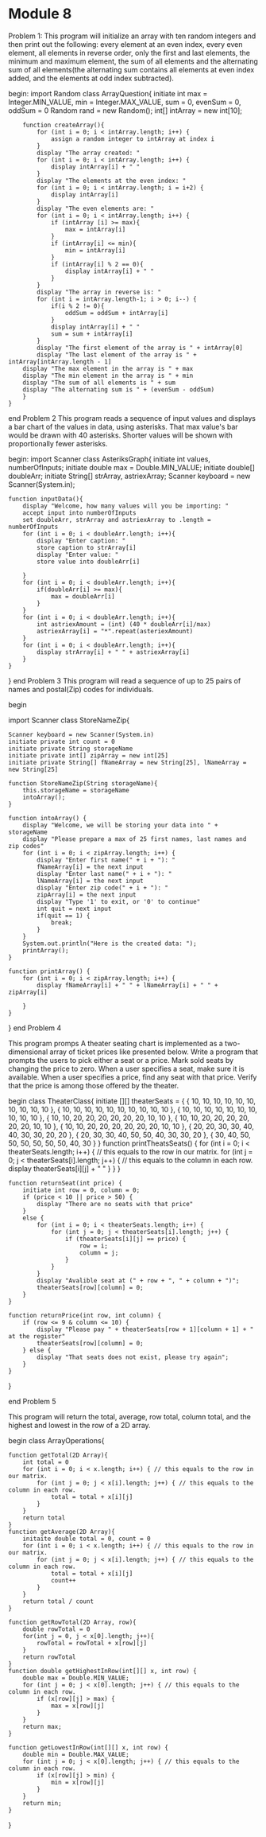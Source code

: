 # Module 8
Problem 1:
This program will initialize an array with ten random integers and then print out the following: 
    every element at an even index,
    every even element,
    all elements in reverse order,
    only the first and last elements,
    the minimum and maximum element, 
    the sum of all elements and
    the alternating sum of all elements(the alternating sum contains all elements at even index added, and the elements at odd index subtracted).

begin:
	import Random
	class ArrayQuestion{
		initiate int max = Integer.MIN_VALUE, min = Integer.MAX_VALUE, 					sum = 0, evenSum = 0, oddSum = 0
		Random rand = new Random();
		int[] intArray = new int[10];
		
		function createArray(){
			for (int i = 0; i < intArray.length; i++) {
				assign a random integer to intArray at index i
			}
			display "The array created: "
			for (int i = 0; i < intArray.length; i++) {
				display intArray[i] + " "
			}
			display "The elements at the even index: "
			for (int i = 0; i < intArray.length; i = i+2) {
				display intArray[i]
			}
			display "The even elements are: "
			for (int i = 0; i < intArray.length; i++) {
				if (intArray [i] >= max){
					max = intArray[i]
				}
				if (intArray[i] <= min){
					min = intArray[i]
				}
				if (intArray[i] % 2 == 0){
					display intArray[i] + " "
				}
			}
			display "The array in reverse is: "
			for (int i = intArray.length-1; i > 0; i--) {
				if(i % 2 != 0){
					oddSum = oddSum + intArray[i]
				}
				display intArray[i] + " "
				sum = sum + intArray[i]
			}
			display "The first element of the array is " + intArray[0]
			display "The last element of the array is " + 									intArray[intArray.length - 1]
		display "The max element in the array is " + max
		display "The min element in the array is " + min
		display "The sum of all elements is " + sum
		display "The alternating sum is " + (evenSum - oddSum)		
		}
	}
end
Problem 2
This program reads a sequence of input values and displays a bar chart of the values in data, using asterisks. That max value's bar would be drawn with 40 asterisks. Shorter values will be shown with proportionally fewer asterisks. 

begin:
import Scanner
class AsteriksGraph{
	initiate int values,  numberOfInputs;
	initiate double max = Double.MIN_VALUE;
	initiate double[] doubleArr;
	initiate String[] strArray, astriexArray;
	Scanner keyboard = new Scanner(System.in);
	
	function inputData(){
		display "Welcome, how many values will you be importing: "
		accept input into numberOfInputs
		set doubleArr, strArray and astriexArray to .length = 								numberOfInputs
		for (int i = 0; i < doubleArr.length; i++){
			display "Enter caption: "
			store caption to strArray[i]
			display "Enter value: "
			store value into doubleArr[i]
		
		}
		for (int i = 0; i < doubleArr.length; i++){
			if(doubleArr[i] >= max){
				max = doubleArr[i]
			}
		}
		for (int i = 0; i < doubleArr.length; i++){
			int astriexAmount = (int) (40 * doubleArr[i]/max)
			astriexArray[i] = "*".repeat(asteriexAmount)
		}
		for (int i = 0; i < doubleArr.length; i++){
			display strArray[i] + " " + astriexArray[i]
		}
	}
}
end
Problem 3
This program will read a sequence of up to 25 pairs of names and postal(Zip) codes for individuals.

begin

import Scanner
class StoreNameZip{
	 
	Scanner keyboard = new Scanner(System.in)
	initiate private int count = 0
	initiate private String storageName
	initiate private int[] zipArray = new int[25]
	initiate private String[] fNameArray = new String[25], lNameArray = 				new String[25]
	
	function StoreNameZip(String storageName){
		this.storageName = storageName
		intoArray();
	}
	
	function intoArray() {
		display "Welcome, we will be storing your data into " + storageName
		display "Please prepare a max of 25 first names, last names and zip codes"
		for (int i = 0; i < zipArray.length; i++) {
			display "Enter first name(" + i + "): "
			fNameArray[i] = the next input
			display "Enter last name(" + i + "): "
			lNameArray[i] = the next input
			display "Enter zip code(" + i + "): "
			zipArray[i] = the next input
			display "Type '1' to exit, or '0' to continue"
			int quit = next input
			if(quit == 1) {
				break;
			}
		}
		System.out.println("Here is the created data: ");
		printArray();
	}

	function printArray() {
		for (int i = 0; i < zipArray.length; i++) {
			display fNameArray[i] + " " + lNameArray[i] + " " + 							zipArray[i]
				
		}
	}

}
end
Problem 4

This program promps
A theater seating chart is implemented as a two-dimensional array of ticket prices like presented below. Write a program that prompts the users to pick either a seat or a price. Mark sold seats by changing the price to zero. When a user specifies a seat, make sure it is available. When a user specifies a price, find any seat with that price. Verify that the price is among those offered by the theater.


begin
class TheaterClass{
	initiate [][] theaterSeats = { { 10, 10, 10, 10, 10, 10, 10, 10, 10, 10 }, { 10, 10, 10, 10, 10, 10, 10, 10, 10, 10 },
			{ 10, 10, 10, 10, 10, 10, 10, 10, 10, 10 }, { 10, 10, 20, 20, 20, 20, 20, 20, 10, 10 },
			{ 10, 10, 20, 20, 20, 20, 20, 20, 10, 10 }, { 10, 10, 20, 20, 20, 20, 20, 20, 10, 10 },
			{ 20, 20, 30, 30, 40, 40, 30, 30, 20, 20 }, { 20, 30, 30, 40, 50, 50, 40, 30, 30, 20 },
			{ 30, 40, 50, 50, 50, 50, 50, 50, 40, 30 } }
	function printTheatsSeats() {
		for (int i = 0; i < theaterSeats.length; i++) { // this equals to the row in our matrix.
			for (int j = 0; j < theaterSeats[i].length; j++) { // this equals to the column in each row.
				display theaterSeats[i][j] + " "
			}
		}
	}

	function returnSeat(int price) {
		initiate int row = 0, column = 0;
		if (price < 10 || price > 50) {
			display "There are no seats with that price"
		} 
		else {
			for (int i = 0; i < theaterSeats.length; i++) { 
				for (int j = 0; j < theaterSeats[i].length; j++) { 
					if (theaterSeats[i][j] == price) { 
						row = i;
						column = j;
					}
				}
			}
			display "Avalible seat at (" + row + ", " + column + ")";
			theaterSeats[row][column] = 0;
		}
	}

	function returnPrice(int row, int column) {
		if (row <= 9 & column <= 10) {
			display "Please pay " + theaterSeats[row + 1][column + 1] + " at the register"
			theaterSeats[row][column] = 0;
		} else {
			display "That seats does not exist, please try again";
		}
	}

}

end
Problem 5

This program will return the total, average, row total, column total, and the highest and lowest in the row of a 2D array.

begin
class ArrayOperations{
	
	function getTotal(2D Array){
		int total = 0
		for (int i = 0; i < x.length; i++) { // this equals to the row in our matrix.
			for (int j = 0; j < x[i].length; j++) { // this equals to the column in each row.
				total = total + x[i][j]
			}
		}
		return total
	}
	function getAverage(2D Array){
		initaite double total = 0, count = 0
		for (int i = 0; i < x.length; i++) { // this equals to the row in our matrix.
			for (int j = 0; j < x[i].length; j++) { // this equals to the column in each row.
				total = total + x[i][j]
				count++
			}
		}
		return total / count
	}
	
	function getRowTotal(2D Array, row){
		double rowTotal = 0
		for(int j = 0, j < x[0].length; j++){
			rowTotal = rowTotal + x[row][j]
		}
		return rowTotal
	}
	function double getHighestInRow(int[][] x, int row) {
		double max = Double.MIN_VALUE;
		for (int j = 0; j < x[0].length; j++) { // this equals to the 					column in each row.
			if (x[row][j] > max) {
				max = x[row][j] 
			}
		}
		return max;
	}

	function getLowestInRow(int[][] x, int row) {
		double min = Double.MAX_VALUE;
		for (int j = 0; j < x[0].length; j++) { // this equals to the 						column in each row.
			if (x[row][j] > min) {
				min = x[row][j]
			}
		}
		return min;
	}
}

